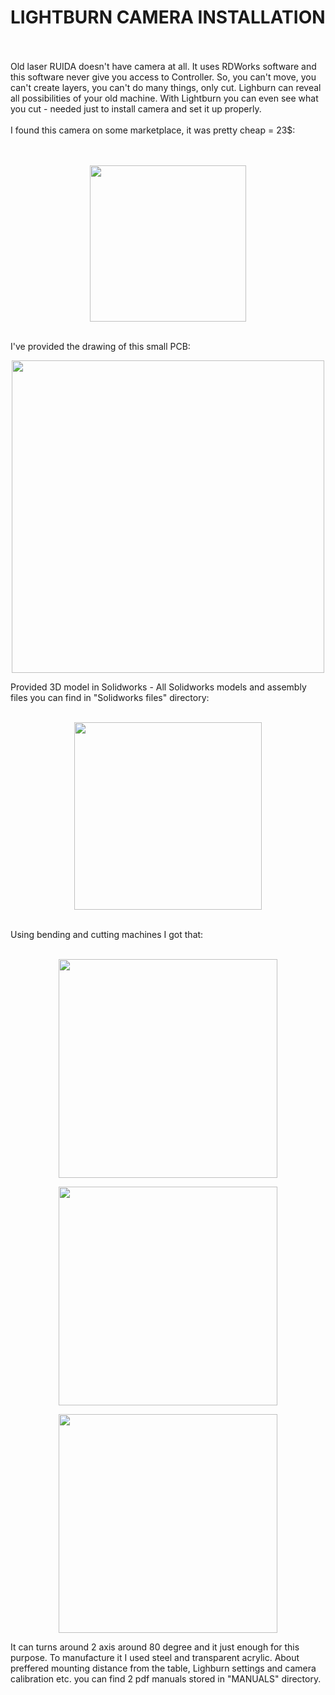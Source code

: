 <h1>LIGHTBURN CAMERA INSTALLATION</h1>
</br> </br>
Old laser RUIDA doesn't have camera at all. It uses RDWorks software and this software never give you access to Controller. 
So, you can't move, you can't create layers, you can't do many things, only cut. Lighburn can reveal all possibilities 
of your old machine. With Lightburn you can even see what you cut - needed just to install camera and set it up properly. 
</br> </br>
I found this camera on some marketplace, it was pretty cheap = 23$: </br>
</br> </br>
<p align="center">
<img src="https://github.com/user-attachments/assets/8f12824f-009e-4e09-9881-594a7afe749b" width="250" />
</p>
</br>
I've provided the drawing of this small PCB:
</br>
<p align="center">
<img src="https://github.com/user-attachments/assets/ddf654bc-d7d9-400f-936f-e787ded41aed" width="500">
</p>
Provided 3D model in Solidworks - All Solidworks models and assembly files you can find in "Solidworks files" directory:
</br></br>
<p align="center">
<img src="https://github.com/user-attachments/assets/61e4bffa-21a0-47ef-9851-8b1bfce0f673" width="300">
</p>

</br>
Using bending and cutting machines I got that:
</br></br>
<p align="center">
<img src="https://github.com/user-attachments/assets/c350c26b-ca2c-4de7-bf9a-6bb144eeeae5" width="350">
</p>
<p align="center">
<img src="https://github.com/user-attachments/assets/726d8c38-655e-4f32-89d5-8be1e1a4c5c1" width="350">
</p>
<p align="center">
<img src="https://github.com/user-attachments/assets/787c62e0-cd18-4b79-bb7d-00bf426fecc1" width="350">
</p>

It can turns around 2 axis around 80 degree and it just enough for this purpose. To manufacture it I used steel and transparent acrylic.
About preffered mounting distance from the table, Lighburn settings and camera calibration etc. you can find 2 pdf manuals stored in "MANUALS" directory. 


